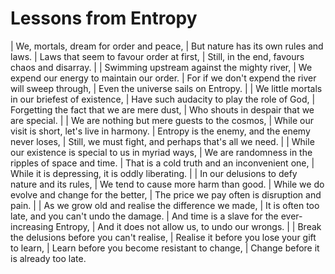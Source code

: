Lessons from Entropy
====================

| We, mortals, dream for order and peace,
| But nature has its own rules and laws.
| Laws that seem to favour order at first,
| Still, in the end, favours chaos and disarray.
| 
| Swimming upstream against the mighty river,
| We expend our energy to maintain our order.
| For if we don't expend the river will sweep through,
| Even the universe sails on Entropy.
| 
| We little mortals in our briefest of existence,
| Have such audacity to play the role of God,
| Forgetting the fact that we are mere dust,
| Who shouts in despair that we are special.
| 
| We are nothing but mere guests to the cosmos,
| While our visit is short, let's live in harmony.
| Entropy is the enemy, and the enemy never loses,
| Still, we must fight, and perhaps that's all we need.
| 
| While our existence is special to us in myriad ways,
| We are randomness in the ripples of space and time.
| That is a cold truth and an inconvenient one,
| While it is depressing, it is oddly liberating.
| 
| In our delusions to defy nature and its rules,
| We tend to cause more harm than good.
| While we do evolve and change for the better,
| The price we pay often is disruption and pain.
| 
| As we grow old and realise the difference we made,
| It is often too late, and you can't undo the damage.
| And time is a slave for the ever-increasing Entropy,
| And it does not allow us, to undo our wrongs.
| 
| Break the delusions before you can't realise,
| Realise it before you lose your gift to learn,
| Learn before you become resistant to change,
| Change before it is already too late.
